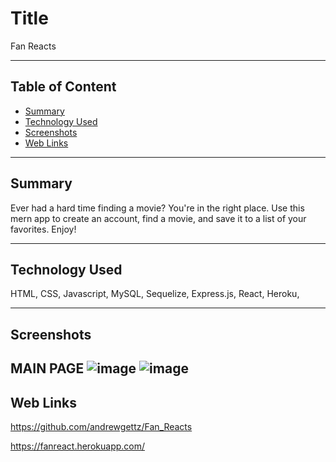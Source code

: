 # Title
Fan Reacts 

---

## Table of Content
* [Summary](#summary)
* [Technology Used](#technologies)
* [Screenshots](#images)
* [Web Links](#links)


---

## Summary

Ever had a hard time finding a movie? You're in the right place. Use this mern app to create an account, find a movie, and save it to a list of your favorites. Enjoy! 

---

## Technology Used
HTML,
CSS,
Javascript,
MySQL,
Sequelize,
Express.js,
React,
Heroku,

---

## Screenshots
MAIN PAGE
![image](./assets/Screen%20Shot%202022-11-02%20at%206.48.07%20PM.png)
![image](./assets/Screen%20Shot%202022-11-02%20at%206.48.47%20PM.png)
---

## Web Links
https://github.com/andrewgettz/Fan_Reacts

https://fanreact.herokuapp.com/
